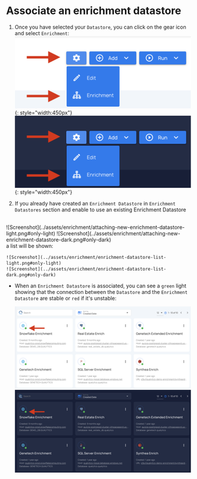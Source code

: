 
# Associate an enrichment datastore

1. Once you have selected your `Datastore`, you can click on the gear icon and select `Enrichment`: <br>
     ![Screenshot](../assets/enrichment/create-new-enrichment-datastore-light.png#only-light){: style="width:450px"}
     ![Screenshot](../assets/enrichment/create-new-enrichment-datastore-dark.png#only-dark){: style="width:450px"}

2. If you already have created an `Enrichment Datastore` in `Enrichment Datastores` section and enable to use an existing Enrichment Datastore
<br>
    ![Screenshot](../assets/enrichment/attaching-new-enrichment-datastore-light.png#only-light)
    ![Screenshot](../assets/enrichment/attaching-new-enrichment-datastore-dark.png#only-dark)
<br>
a list will be shown:

    ![Screenshot](../assets/enrichment/enrichment-datastore-list-light.png#only-light)
    ![Screenshot](../assets/enrichment/enrichment-datastore-list-dark.png#only-dark)

    
* When an `Enrichment Datastore` is associated, you can see a `green` light showing that the connection between the `Datastore` and the `Enrichment Datastore` are stable or `red` if it's unstable:

    ![Screenshot](../assets/enrichment/enrichment-datastore-green-light.png#only-light)
    ![Screenshot](../assets/enrichment/enrichment-datastore-green-dark.png#only-dark)
